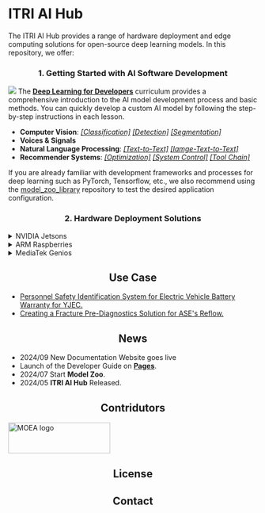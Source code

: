 # ITRI AI Hub
The ITRI AI Hub provides a range of hardware deployment and edge computing solutions for open-source deep learning models. In this repository, we offer:

### <div align="center">1. Getting Started with AI Software Development</div>
![](https://github.com/R300-AI/ITRI-AI-Hub/blob/main/assets/images/tasks.png)
The [**Deep Learning for Developers**](https://github.com/R300-AI/ITRI-AI-Hub/tree/main/docs/Deep_Learning_for_Developers) curriculum provides a comprehensive introduction to the AI model development process and basic methods. You can quickly develop a custom AI model by following the step-by-step instructions in each lesson.

* **Computer Vision**: *[[Classification]]() [[Detection]]() [[Segmentation]]()*
* **Voices & Signals**
* **Natural Language Processing**: *[[Text-to-Text]]() [[Iamge-Text-to-Text]]()*
* **Recommender Systems**: *[[Optimization]]() [[System Control]]() [[Tool Chain]]()*

If you are already familiar with development frameworks and processes for deep learning such as PyTorch, Tensorflow, etc., we also recommend using the [model_zoo_library](https://github.com/R300-AI/model_zoo_library) repository to test the desired application configuration.

### <div align="center">2. Hardware Deployment Solutions</div>

<details>
<summary>NVIDIA Jetsons</summary>

  |  Chipsets  | AGX Xavier        | Orin Nano     | Orin NX          | AGX Orin          |
  |:----------:|:-----------------:|:-------------:|:----------------:|:-----------------:|
  | **OS**     |        Ubuntu     |     Ubuntu    |    Ubuntu        |       Ubuntu      |
  | **CPU**    |  Cortex-A<br><sup>(14K DMIPS)  | Cortex-A<br><sup>(14K DMIPS)     | Cortex-A<br><sup>(18K DMIPS)      | Cortex-A<br><sup>(27K DMIPS)      |
  | **GPU**    |   Volta<br><sup>(1.3 TFLOPS)   | Ampere<br><sup>(1.0 TFLOPS)      | Ampere<br><sup>(2.5 TFLOPS)       | Ampere<br><sup>(5.3 TFLOPS)       |
  | **Power**  |                     10~30W     |                        5~15W     |                        10~25W     |                       15~60W      |
   | **Memory**  |                     --    |                        --     |                        --|                       64GB 256-bit LPDDR5 DRAM      |
  
</details>

<details>
<summary>ARM Raspberries</summary>

  |  Chipsets  | Pi-1        | Pi-2        | Pi-3        | Pi-4        | Pi-5         |
  |:----------:|:-----------:|:-----------:|:-----------:|:-----------:|:------------:|
  | **OS**     |   Raspbian  |   Raspbian  |   Raspbian  |   Raspbian  |   Raspbian   |
  | **CPU**    |  ARM11<br><sup>(0.7K DMIPS)  | Cortex-A<br><sup>(3.6K DMIPS) | Cortex-A<br><sup>(9.6K DMIPS) | Cortex-A<br><sup>(21.6 DMIPS)  | Cortex-A<br><sup>(38.4 DMIPS)  |
  | **Power**  |                  1.8~3.5W    |                     2.5~4W    |                    2.5~5W     |                       3~6W     |                      4~8W      |
  
</details>

<details>
<summary>MediaTek Genios</summary>

  |  Chipsets  | Genio 350    | Genio 510     | Genio 700     | Genio 1200       |
  |:----------:|:-------------:|:-------------:|:-------------:|:---------------:|
  | **OS**     | Ubuntu, Yocto | Ubuntu, Yocto | Ubuntu, Yocto | Ubuntu, Yocto   |
  | **CPU**    | Cortex-A<br><sup>(19K DMIPS) | Cortex-A<br><sup>(35K DMIPS)     | Cortex-A<br><sup>(45K DMIPS)      | Cortex-A<br><sup>(70K DMIPS)      |
  | **GPU**    | Mali-G52<br><sup>(57 GFLOPS) | Mali-G57<br><sup>(128 GFLOPS)    | Mali-G57<br><sup>(192 GFLOPS)     | Mali-G57<br><sup>(267 GFLOPS)     |
  | **APU**    | VP6<br><sup>(0.3 TOPs      ) | MDLA+VP6<br><sup>(2.8 TOPs)      | MDLA+VP6<br><sup> (4.0 TOPs)      | MDLA+VP6<br><sup>(4.8 TOPs)       |
  | **Power**  |   1.9~2.1W                   | 3.5~4.5W                         |      5~6W                         |    6.2~7.2W                       |
  
</details>

## <div align="center">Use Case</div>
* [Personnel Safety Identification System for Electric Vehicle Battery Warranty for YJEC.]()
* [Creating a Fracture Pre-Diagnostics Solution for ASE's Reflow.]()

## <div align="center">News</div>

* 2024/09 New Documentation Website  goes live
* Launch of the Developer Guide on **[Pages](https://r300-ai.github.io/ITRI-AI-Hub/)**.
* 2024/07 Start  **Model Zoo**.
* 2024/05 **ITRI AI Hub** Released.
  
## <div align="center">Contridutors</div>

<a href="https://www.ey.gov.tw/File/B8B426A05E026782" target="AI晶片異質整合模組前瞻製造平台計畫"><img src="https://odas.ida.gov.tw/logo.png" alt="MOEA logo" height="62" width="206"></a>
## <div align="center">License</div>
## <div align="center">Contact</div>



